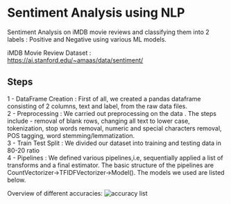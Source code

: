 # Sentiment Analysis using NLP
Sentiment Analysis on iMDB movie reviews and classifying them into 2 labels : Positive and Negative using various ML models.

iMDB Movie Review Dataset : https://ai.stanford.edu/~amaas/data/sentiment/

## Steps
1 - DataFrame Creation : First of all, we created a pandas dataframe consisting of 2 columns, text and label, from the raw data files.  
2 - Preprocessing : We carried out preprocessing on the data . The steps include - removal of blank rows, changing all text to lower case, tokenization, stop words removal, numeric and special characters removal, POS tagging, word stemming/lemmatization.  
3 - Train Test Split : We divided our dataset into training and testing data in 80-20 ratio  
4 - Pipelines : We defined various pipelines,i.e, sequentially applied a list of transforms and a final estimator. The basic structure of the pipelines are CountVectorizer->TFIDFVectorizer->Model(). The models we used are listed below.   

Overview of different accuracies:
![accuracy list](https://user-images.githubusercontent.com/53677987/99288966-5a310480-2862-11eb-96df-e59f7bc60c28.jpg)

